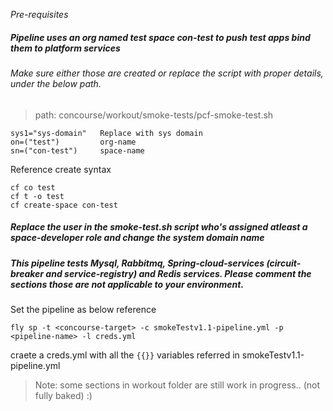 *Pre-requisites*


##### Pipeline uses an org named *test* space *con-test* to push test apps bind them to platform services
###### Make sure either those are created or replace the script with proper details, under the below path.

> path: concourse/workout/smoke-tests/pcf-smoke-test.sh

	sys1="sys-domain"	Replace with sys domain
	on=("test")			org-name
	sn=("con-test")		space-name

Reference create syntax
	
	cf co test
	cf t -o test
	cf create-space con-test

##### Replace the user in the smoke-test.sh script who's assigned atleast a *space-developer* role and change the system domain name

##### This pipeline tests *Mysql, Rabbitmq, Spring-cloud-services (circuit-breaker and service-registry) and Redis* services. Please comment the sections those are not applicable to your environment.

Set the pipeline as below reference
	
	fly sp -t <concourse-target> -c smokeTestv1.1-pipeline.yml -p <pipeline-name> -l creds.yml

craete a creds.yml with all the `{{}}` variables referred in smokeTestv1.1-pipeline.yml

> Note: some sections in workout folder are still work in progress.. (not fully baked) :)